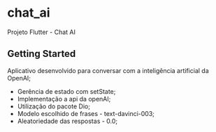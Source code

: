 # chat_ai

Projeto Flutter - Chat AI

## Getting Started

Aplicativo desenvolvido para conversar com a inteligência artificial da OpenAI;

- Gerência de estado com setState;
- Implementação a api da openAI;
- Utilização do pacote Dio;
- Modelo escolhido de frases - text-davinci-003;
- Aleatoriedade das respostas - 0.0;
